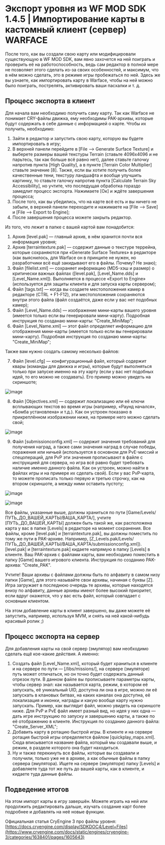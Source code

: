 # Экспорт уровня из WF MOD SDK 1.4.5 | Импортирование карты в кастомный клиент (сервер) WARFACE

После того, как вы создали свою карту или модифицировали существующую в WF MOD SDK, вам явно захочется на ней поиграть и проверить её на работоспособность, ведь сам редактор в полной мере не позволяет этого сделать из-за своих особенностей, и максимум, что в нём можно сделать, это в режиме игры пробежаться по ней. Здесь же вы узнаете, как импортировать карту в Warface, чтобы на ней можно было поиграть, пострелять, активировать ваши пасхалки и т. д.

## Процесс экспорта в клиент

Для начала вам необходимо получить саму карту. Так как Warface не понимает CRY-файлы движка, ему необходимы PAK-архивы, которые будут содержать в себе данные с информацией о карте. Чтобы их получить, необходимо:

1. Зайти в редактор и запустить свою карту, которую вы будете импортировать в игру;
2. В верхней панели перейдите в \[File —> Generate Surface Texture\] и выберете размеры вашей текстуры Terrain (ставьте 4096x4096 и не парьтесь, так как больше всё равно нет), далее ставьте галочку напротив пункта \[High Quality\], а в пункте \[Terrain Color Multiplier\] ставьте значение \[8\]. Также, если вы хотите получить более качественные тени, текстуру ландшафта и вообще улучшить картинку, то ставьте галочку напротив пункта \[Calculate Terrain Sky Accessibility\], но учтите, что последущая обработка гораздо замедлит процесс экспорта. Нажимаете \[Ок\] и ждёте завершения процесса;
3. После того, как вы убедились, что на карте всё есть и вы ничего не забыли, в верхней панели переходите и нажимаете на \[File —> Save\] и \[File —> Export to Engine\];
4. После завершения процесса можете закрыть редактор.

Из того, что лежит в папке с вашей картой вам понадобится:

1. Архив \[level.pak\] — главный архив, в нём хранится почти вся информация уровня;
2. Архив \[terraintexture.pak\] — содержит данные о текстуре террейна, которые сохраняются при «Generate Surface Textures» в редакторе (как выяснилось, для Warface он в принципе не нужен, но разработчики всё ещё закидывают его в файлы. Почему? Не знаю);
3. Файл \[filelist.xml\] — сохраняет информацию (MD5-хэш и размер) о критически важных файлах (\[level.pak\], \[Level_Name.dds\] и \[Level_Name.xml\]). Выполняется в процессе «Export to Engine» (используется для защиты клиента и для запуска карты сервером);
4. Файл \[tags.txt\] — когда вы создаете местоположения камер в редакторе (CTRL + F1-F12), эти местоположения сохраняются внутри этого файла (файл создаётся, даже если у вас нет подобных камер);
5. Файл \[Level_Name.dds\] — изображение мини-карты вашего уровня (имеется только если вы генерировали мини-карту). Подробная инструкция по созданаю мини-карты: "Create_MiniMap";
6. Файл \[Level_Name.xml\] — этот файл определяет информацию для отображения мини-карты (имеется только если вы генерировали мини-карту). Подробная инструкция по созданаю мини-карты: "Create_MiniMap";

Также вам нужно создать самому несколько файлов:

7. Файл \[level.cfg\] — конфигурационный файл, который содержит квары (команды для движка и игры), которые будут выполняться только при запуске именно на эту карту (если у вас нет подобных идей, то его можно не создавать). Его пример можно увидеть на скриншоте;

![image](https://github.com/user-attachments/assets/ce674598-a0f4-4662-80b2-dca20b1c5b64)

8. Файл \[Objectives.xml\] — содержит локализацию или её ключи всплывающих текстов во время игры (например, «Раунд начался», «Бомба установлена» и т.д.). Как он устроен показано в прикреплённом изображении ниже, на примере него можно сделать свой;

![image](https://github.com/user-attachments/assets/73e241d8-fc9c-4f78-95a1-11bf257dddef)

9. Файл \[submissionconfig.xml\] — содержит значения требований для получения наград, а также сами значения наград в случае победы, поражения или ничьей (используется в основном для PvE-миссий и спецопераций, для PvP эти значения прописывают в файле с инструкцией для сервера, но игра всё равно будет требовать наличие именно данного файла. Как он устроен, можно найти в файлах игры и на примере их сделать свой). Если у вас PvP-карта, то можете прописать только первую и третью строчку, как на втором скриншоте, а между ними оставить пустоту;

![image](https://github.com/user-attachments/assets/4fcb92fb-f06b-4ef5-a708-b1aa935c587d)

![image](https://github.com/user-attachments/assets/9c7f7eb8-e6d8-40d3-bf19-0f78c7081408)

Все файлы, указанные выше, должны храниться по пути \[Game/Levels/ПУТЬ_ДО_ВАШЕЙ_КАРТЫ/ВАША_КАРТА/\], учтите \[ПУТЬ_ДО_ВАШЕЙ_КАРТЫ\] должен быть такой же, как расположена карта у вас в папке \[Levels\] в редакторе на момент сохранения. Все файлы, кроме \[level.pak\] и \[terraintexture.pak\], вы должны поместить по тому же пути в PAK-архиве. Например, \[Z_Levels.pak/Levels/ПУТЬ_ДО_ВАШЕЙ_КАРТЫ/ВАША_КАРТА/submissionconfig.xml\]). \[level.pak\] и \[terraintexture.pak\] кидаете напрямую в папку \[Levels\] в клиенте. Ваш PAK-архив с файлами карты, вам необходимо поместить в папку \[Game\] вашего игрового клиента. Инструкция по созданию PAK-архива: "Create_PAK".

Учтите! Ваши архивы с файлами должны быть по алфавиту в самом низу папки \[Game\], для этого называйте свои архивы, начиная с буквы \[Z\]. Игра загружает в последнюю очередь те архивы, которые находятся внизу по алфавиту, данные архивы имеют более высокий приоритет, если вдруг окажется, что у вас есть файл, который совпадает с основным клиентом.

На этом добавление карты в клиент завершено, вы даже можете её запустить, например, используя MVM, и снять на ней какой-нибудь красивый ролик ;)

## Процесс экспорта на сервер

Для добавления карты на свой сервер (эмулятор) вам необходимо сделать ещё кое-какие действия. А именно:
1. Создать файл [Level_Name.xml], который будет храниться в клиенте и на сервере по пути — [/libs/missions/\], на сервере (эмуляторе) путь может отличаться, но он точно будет содержать данный отрезок пути. В данном файле вы прописываете параметры карты, чтобы сервер знал: как называется карта, режим, в котором её запускать, её уникальный UID, доступна ли она в игре, можно ли её запускать в клановых битвах, на каких каналах она доступна, её локализация и иконки, награды и какую вообще карту нужно запускать. Пример, как выглядит файл, можно увидеть на скриншоте ниже. Для PvP и PvE файл имеет разный вид, но идея у них одна — дать игре инструкцию по запуску и завершению карты, а также по её отображению в клиенте. Инструкция по созданию данного файла: "Create_Server_XML";
2. Добавить карту в ротацию быстрой игры. В клиенте и на сервере ротация быстрой игры определяется файлом \[quickplay_maps.xml\]. Сюда вписывается название файла, который мы создавали выше, и режим, в разделе которого она будет находиться.
3. Ну и также перекинуть все файлы, которые вы создавали и получили, только уже не в архиве, а как обычные файлы в папку сервера (эмулятора). Ищете на сервере (эмуляторе) папку \[Levels\] и добавляете туда тот же путь до вашей карты, как в клиенте, и кидаете туда данные файлы.

## Подведение итогов

На этом импорт карты в игру завершён. Можете играть на ней или продолжить редактировать дальше, изучать создание карт более подробнее и добавлять на неё новые функции.

Официальная статья CryEngine 3 про файлы уровня: [https://docs.cryengine.com/display/SDKDOC4/Level+Files](https://www.cryengine.com/docs/static/engines/cryengine-3/categories/1638401/pages/1605643)

